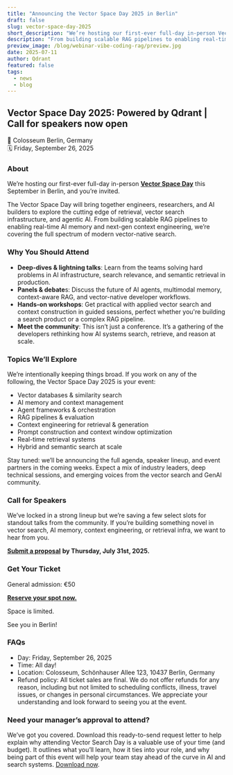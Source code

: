 ```yaml
---
title: "Announcing the Vector Space Day 2025 in Berlin"
draft: false
slug: vector-space-day-2025
short_description: "We’re hosting our first-ever full-day in-person Vector Space Day this September in Berlin, and you’re invited."
description: "From building scalable RAG pipelines to enabling real-time AI memory and next-gen context engineering, we’re covering the full spectrum of modern vector-native search."
preview_image: /blog/webinar-vibe-coding-rag/preview.jpg
date: 2025-07-11
author: Qdrant
featured: false
tags:
  - news
  - blog
---
```


## Vector Space Day 2025: Powered by Qdrant | Call for speakers now open

📍 Colosseum Berlin, Germany  
🗓️ Friday, September 26, 2025

### About

We’re hosting our first-ever full-day in-person [**Vector Space Day**](https://lu.ma/p7w9uqtz) this September in Berlin, and you’re invited.

The Vector Space Day will bring together engineers, researchers, and AI builders to explore the cutting edge of retrieval, vector search infrastructure, and agentic AI. From building scalable RAG pipelines to enabling real-time AI memory and next-gen context engineering, we’re covering the full spectrum of modern vector-native search.

### Why You Should Attend

* **Deep-dives & lightning talks**: Learn from the teams solving hard problems in AI infrastructure, search relevance, and semantic retrieval in production.  
* **Panels & debate**s: Discuss the future of AI agents, multimodal memory, context-aware RAG, and vector-native developer workflows.   
* **Hands-on workshops**: Get practical with applied vector search and context construction in guided sessions, perfect whether you're building a search product or a complex RAG pipeline.  
* **Meet the community**: This isn’t just a conference. It’s a gathering of the developers rethinking how AI systems search, retrieve, and reason at scale.

### Topics We’ll Explore

We’re intentionally keeping things broad. If you work on any of the following, the Vector Space Day 2025 is your event:

* Vector databases & similarity search  
* AI memory and context management  
* Agent frameworks & orchestration  
* RAG pipelines & evaluation  
* Context engineering for retrieval & generation  
* Prompt construction and context window optimization  
* Real-time retrieval systems  
* Hybrid and semantic search at scale

Stay tuned: we’ll be announcing the full agenda, speaker lineup, and event partners in the coming weeks. Expect a mix of industry leaders, deep technical sessions, and emerging voices from the vector search and GenAI community.

### Call for Speakers

We’ve locked in a strong lineup but we’re saving a few select slots for standout talks from the community. If you’re building something novel in vector search, AI memory, context engineering, or retrieval infra, we want to hear from you.

[**Submit a proposal**](https://docs.google.com/forms/d/e/1FAIpQLSeGvmWISVImELQid1AjMv2Dvm2AXNuOqyZKqrQlFk07CnY_cw/viewform) **by Thursday, July 31st, 2025\.** 

### Get Your Ticket

General admission: €50

[**Reserve your spot now.**](https://lu.ma/p7w9uqtz)

Space is limited.

See you in Berlin\!

### FAQs

* Day: Friday, September 26, 2025  
* Time: All day\!   
* Location: Colosseum, Schönhauser Allee 123, 10437 Berlin, Germany   
* Refund policy: All ticket sales are final. We do not offer refunds for any reason, including but not limited to scheduling conflicts, illness, travel issues, or changes in personal circumstances. We appreciate your understanding and look forward to seeing you at the event.

### Need your manager’s approval to attend?

We’ve got you covered. Download this ready-to-send request letter to help explain why attending Vector Search Day is a valuable use of your time (and budget). It outlines what you’ll learn, how it ties into your role, and why being part of this event will help your team stay ahead of the curve in AI and search systems. [Download now](https://docs.google.com/document/d/1EivCVK47XEFXAhyoo8QaCBX0Op6uicUODAxTGXhZxrs/edit?usp=sharing). 

